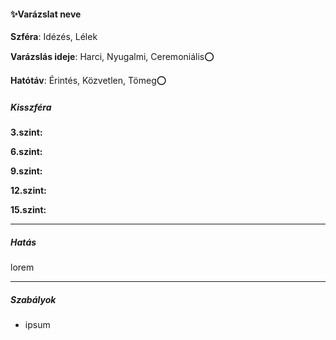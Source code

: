 #### ✨Varázslat neve


**Szféra**: Idézés, Lélek

**Varázslás ideje**: Harci, Nyugalmi, Ceremoniális⭕

**Hatótáv**: Érintés, Közvetlen, Tömeg⭕

##### Kisszféra

**3.szint:** 

**6.szint:** 

**9.szint:** 

**12.szint:** 

**15.szint:** 


---
##### Hatás

lorem

---
##### Szabályok

- ipsum
